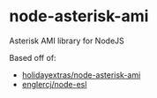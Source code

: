 node-asterisk-ami
=================

Asterisk AMI library for NodeJS

Based off of:
* [holidayextras/node-asterisk-ami](https://github.com/holidayextras/node-asterisk-ami)
* [englercj/node-esl](https://github.com/englercj/node-esl)

